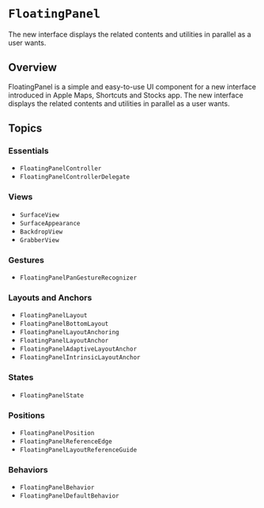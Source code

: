 # ``FloatingPanel``

The new interface displays the related contents and utilities in parallel as a user wants.

## Overview

FloatingPanel is a simple and easy-to-use UI component for a new interface introduced in Apple Maps, Shortcuts and Stocks app.
The new interface displays the related contents and utilities in parallel as a user wants.


## Topics

### Essentials

- ``FloatingPanelController``
- ``FloatingPanelControllerDelegate``

### Views

- ``SurfaceView``
- ``SurfaceAppearance``
- ``BackdropView``
- ``GrabberView``

### Gestures

- ``FloatingPanelPanGestureRecognizer``

### Layouts and Anchors

- ``FloatingPanelLayout``
- ``FloatingPanelBottomLayout``
- ``FloatingPanelLayoutAnchoring``
- ``FloatingPanelLayoutAnchor``
- ``FloatingPanelAdaptiveLayoutAnchor``
- ``FloatingPanelIntrinsicLayoutAnchor``

### States

- ``FloatingPanelState``

### Positions

- ``FloatingPanelPosition``
- ``FloatingPanelReferenceEdge``
- ``FloatingPanelLayoutReferenceGuide``

### Behaviors

- ``FloatingPanelBehavior``
- ``FloatingPanelDefaultBehavior``
